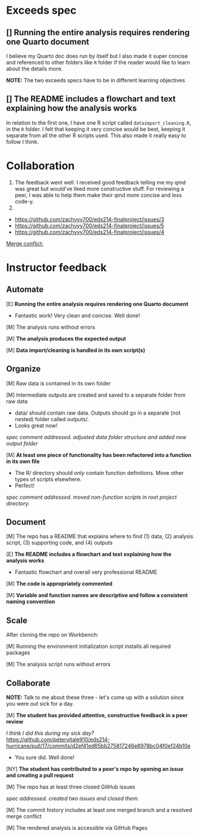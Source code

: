 # Exceeds spec

## [] Running the entire analysis requires rendering one Quarto document

I believe my Quarto doc does run by itself but I also made it super concise and referenced to other folders like `R` folder if the reader would like to learn about the details more.

**NOTE:** The two exceeds specs have to be in different learning objectives

## [] The README includes a flowchart and text explaining how the analysis works

In relation to the first one, I have one R script called `dataimport_cleaning.R`, in the `R` folder. I felt that keeping it very concise would be best, keeping it separate from all the other R scripts used. This also made it really easy to follow I think.

# Collaboration

1.  The feedback went well. I received good feedback telling me my qmd was great but would've liked more constructive stuff. For reviewing a peer, I was able to help them make their qmd more concise and less code-y.
2.  

-   <https://github.com/zachyyy700/eds214-finalproject/issues/3>
-   <https://github.com/zachyyy700/eds214-finalproject/issues/5>
-   <https://github.com/zachyyy700/eds214-finalproject/issues/4>

[Merge conflict:](https://github.com/zachyyy700/eds214-finalproject/commit/ba63f241c851f873028e98b0d370beb054ac9bf1)

# Instructor feedback

## Automate

[E] **Running the entire analysis requires rendering one Quarto document**

-   Fantastic work! Very clean and concise. Well done!

[M] The analysis runs without errors

[M] **The analysis produces the expected output**

[M] **Data import/cleaning is handled in its own script(s)**

## Organize

[M] Raw data is contained in its own folder

[M] Intermediate outputs are created and saved to a separate folder from raw data

-   data/ should contain raw data. Outputs should go in a separate (not nested) folder called outputs/.
-   Looks great now!

*spec comment addressed. adjusted data folder structure and added new output folder*

[M] **At least one piece of functionality has been refactored into a function in its own file**

-   The R/ directory should *only* contain function definitions. Move other types of scripts elsewhere.
-   Perfect!

*spec comment addressed. moved non-function scripts in root project directory.*

## Document

[M] The repo has a README that explains where to find (1) data, (2) analysis script, (3) supporting code, and (4) outputs

[E] **The README includes a flowchart and text explaining how the analysis works**

-   Fantastic flowchart and overall very professional README

[M] **The code is appropriately commented**

[M] **Variable and function names are descriptive and follow a consistent naming convention**

## Scale

After cloning the repo on Workbench:

[M] Running the environment initialization script installs all required packages

[M] The analysis script runs without errors

## Collaborate

**NOTE:** Talk to me about these three - let's come up with a solution since you were out sick for a day.

[M] **The student has provided attentive, constructive feedback in a peer review**

*I think I did this during my sick day?* <https://github.com/petervitale910/eds214-hurricane/pull/17/commits/d2ef41ed65bb275817246e8978bc04f0ef24b10e>

- You sure did. Well done!

[NY] **The student has contributed to a peer's repo by opening an issue and creating a pull request**

[M] The repo has at least three closed GitHub issues

*spec addressed. created two issues and closed them.*

[M] The commit history includes at least one merged branch and a resolved merge conflict

[M] The rendered analysis is accessible via GitHub Pages
